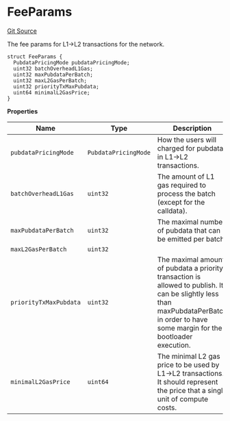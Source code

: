 # FeeParams
[Git Source](https://github.com/matter-labs/zksync-contracts/blob/c6e73735b89a4b474234f6471e326125c9069f15/contracts/l1-contracts/state-transition/chain-deps/ZKChainStorage.sol)

The fee params for L1->L2 transactions for the network.


```solidity
struct FeeParams {
  PubdataPricingMode pubdataPricingMode;
  uint32 batchOverheadL1Gas;
  uint32 maxPubdataPerBatch;
  uint32 maxL2GasPerBatch;
  uint32 priorityTxMaxPubdata;
  uint64 minimalL2GasPrice;
}
```

**Properties**

|Name|Type|Description|
|----|----|-----------|
|`pubdataPricingMode`|`PubdataPricingMode`|How the users will charged for pubdata in L1->L2 transactions.|
|`batchOverheadL1Gas`|`uint32`|The amount of L1 gas required to process the batch (except for the calldata).|
|`maxPubdataPerBatch`|`uint32`|The maximal number of pubdata that can be emitted per batch.|
|`maxL2GasPerBatch`|`uint32`||
|`priorityTxMaxPubdata`|`uint32`|The maximal amount of pubdata a priority transaction is allowed to publish. It can be slightly less than maxPubdataPerBatch in order to have some margin for the bootloader execution.|
|`minimalL2GasPrice`|`uint64`|The minimal L2 gas price to be used by L1->L2 transactions. It should represent the price that a single unit of compute costs.|

